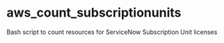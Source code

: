 # aws_count_subscriptionunits
Bash script to count resources for ServiceNow Subscription Unit licenses
